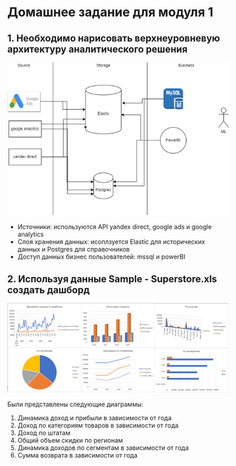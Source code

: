 # Домашнее задание для модуля 1

## 1. Необходимо нарисовать верхнеуровневую архитектуру аналитического решения


![test png](https://github.com/stitsyuk98/datalearn_engineer/blob/main/DE-101/Module01/%D0%90%D1%80%D1%85%D0%B8%D1%82%D0%B5%D0%BA%D1%82%D1%83%D1%80%D0%B0%20%D0%BF%D0%BE%D1%81%D1%82%D0%B0%D0%B2%D0%BA%D0%B8%20%D0%B4%D0%B0%D0%BD%D0%BD%D1%8B%D1%85%20%D0%B4%D0%BB%D1%8F%20ml.png)

- Источники: используются API yandex direct, google ads и google analytics
- Слоя хранения данных: исоплзуется Elastic  для исторических данных и Postgres для справочников
- Доступ данных бизнес пользователей: mssql и powerBI


## 2. Используя данные Sample - Superstore.xls создать дашборд

![test png](https://github.com/stitsyuk98/datalearn_engineer/blob/main/DE-101/Module01/dashboard.PNG)

Были представлены следующие диаграммы:
1. Динамика доход и прибыли в зависимости от года
2. Доход по категориям товаров в зависимости от года
3. Доход по штатам 
4. Общий объем скидки по регионам
5. Динамика доходов по сегментам в зависимости от года
6. Сумма возврата в зависимости от года
